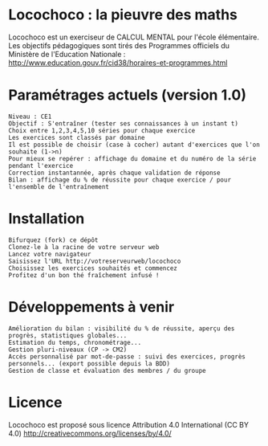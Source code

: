 Locochoco : la pieuvre des maths
================================

Locochoco est un exerciseur de CALCUL MENTAL pour l'école élémentaire. Les objectifs pédagogiques sont tirés des Programmes officiels du Ministère de l'Education Nationale : http://www.education.gouv.fr/cid38/horaires-et-programmes.html

Paramétrages actuels (version 1.0)
==================================

    Niveau : CE1
    Objectif : S'entraîner (tester ses connaissances à un instant t)
    Choix entre 1,2,3,4,5,10 séries pour chaque exercice
    Les exercices sont classés par domaine
    Il est possible de choisir (case à cocher) autant d'exercices que l'on souhaite (1->n)
    Pour mieux se repérer : affichage du domaine et du numéro de la série pendant l'exercice
    Correction instantannée, après chaque validation de réponse
    Bilan : affichage du % de réussite pour chaque exercice / pour l'ensemble de l'entraînement

Installation
============

    Bifurquez (fork) ce dépôt
    Clonez-le à la racine de votre serveur web
    Lancez votre navigateur
    Saisissez l'URL http://votreserveurweb/locochoco
    Choisissez les exercices souhaités et commencez
    Profitez d'un bon thé fraîchement infusé !

Développements à venir
======================

    Amélioration du bilan : visibilité du % de réussite, aperçu des progrès, statistiques globales...
    Estimation du temps, chronométrage...
    Gestion pluri-niveaux (CP -> CM2)
    Accès personnalisé par mot-de-passe : suivi des exercices, progrès personnels... (export possible depuis la BDD)
    Gestion de classe et évaluation des membres / du groupe

Licence
=======

Locochoco est proposé sous licence Attribution 4.0 International (CC BY 4.0) http://creativecommons.org/licenses/by/4.0/
